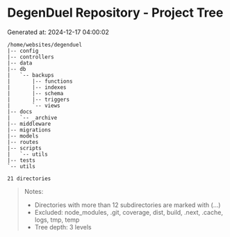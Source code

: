 # DegenDuel Repository - Project Tree
Generated at: 2024-12-17 04:00:02

```
/home/websites/degenduel
|-- config
|-- controllers
|-- data
|-- db
|   `-- backups
|       |-- functions
|       |-- indexes
|       |-- schema
|       |-- triggers
|       `-- views
|-- docs
|   `-- _archive
|-- middleware
|-- migrations
|-- models
|-- routes
|-- scripts
|   `-- utils
|-- tests
`-- utils

21 directories
```

> Notes:
> - Directories with more than 12 subdirectories are marked with (...)
> - Excluded: node_modules, .git, coverage, dist, build, .next, .cache, logs, tmp, temp
> - Tree depth: 3 levels
